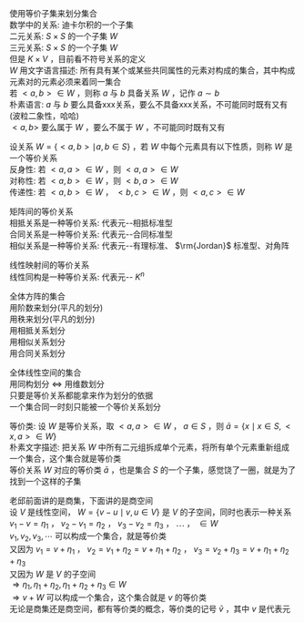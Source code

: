 使用等价子集来划分集合  
数学中的关系: 迪卡尔积的一个子集  
二元关系: $S\times S$ 的一个子集 $W$  
三元关系: $S\times S$ 的一个子集 $W$  
但是 $K\times V$ ，目前看不符号关系的定义  
$W$ 用文字语言描述: 所有具有某个或某些共同属性的元素对构成的集合，其中构成元素对的元素必须来着同一集合  
若 $<a,b>\in W$ ，则称 $a$ 与 $b$ 具备关系 $W$ ，记作 $a\sim b$  
朴素语言:  $a$ 与 $b$ 要么具备xxx关系，要么不具备xxx关系，不可能同时既有又有(波粒二象性，哈哈)  
$<a,b>$ 要么属于 $W$ ，要么不属于 $W$ ，不可能同时既有又有  
  
设关系 $W=\{<a,b>\mid a,b\in S\}$ ，若 $W$ 中每个元素具有以下性质，则称 $W$ 是一个等价关系  
反身性: 若 $<a,a>\in W$ ，则 $<a,a>\in W$  
对称性: 若 $<a,b>\in W$ ，则 $<b,a>\in W$  
传递性: 若 $<a,b>\in W$ ， $<b,c>\in W$ ，则 $<a,c>\in W$  
  
矩阵间的等价关系  
相抵关系是一种等价关系: 代表元--相抵标准型  
合同关系是一种等价关系: 代表元--合同标准型  
相似关系是一种等价关系: 代表元--有理标准、 $\rm{Jordan}$ 标准型、对角阵  
  
线性映射间的等价关系  
线性同构是一种等价关系: 代表元-- $K^n$  
  
全体方阵的集合  
用阶数来划分(平凡的划分)  
用秩来划分(平凡的划分)  
用相抵关系划分  
用相似关系划分  
用合同关系划分  
  
全体线性空间的集合  
用同构划分 $\iff$ 用维数划分  
只要是等价关系都能拿来作为划分的依据  
一个集合同一时刻只能被一个等价关系划分  
  
等价类: 设 $W$ 是等价关系，取 $<a,a>\in W$ ， $a\in S$ ，则 $\bar{a}=\{x\mid x\in S,<x,a>\in W\}$  
朴素文字描述: 把关系 $W$ 中所有二元组拆成单个元素，将所有单个元素重新组成一个集合，这个集合就是等价类  
等价关系 $W$ 对应的等价类 $\bar a$ ，也是集合 $S$ 的一个子集，感觉饶了一圈，就是为了找到一个这样的子集  
  
老邱前面讲的是商集，下面讲的是商空间  
设 $V$ 是线性空间， $W=\{v-u\mid v,u\in V\}$ 是 $V$ 的子空间，同时也表示一种关系  
$v_1-v=\eta_1$ ， $v_2-v_1=\eta_2$ ， $v_3-v_2=\eta_3$ ， $\cdots$ ， $\in W$  
$v_1,v_2,v_3,\cdots$ 可以构成一个集合，就是等价类  
又因为 $v_1=v+\eta_1$ ， $v_2=v_1+\eta_2=v+\eta_1+\eta_2$ ， $v_3=v_2+\eta_3=v+\eta_1+\eta_2+\eta_3$  
又因为 $W$ 是 $V$ 的子空间  
$\Rightarrow\eta_1,\eta_1+\eta_2,\eta_1+\eta_2+\eta_3\in W$  
$\Rightarrow v+W$ 可以构成一个集合，这个集合就是 $v$ 的等价类  
无论是商集还是商空间，都有等价类的概念，等价类的记号 $\bar v$ ，其中 $v$ 是代表元  
